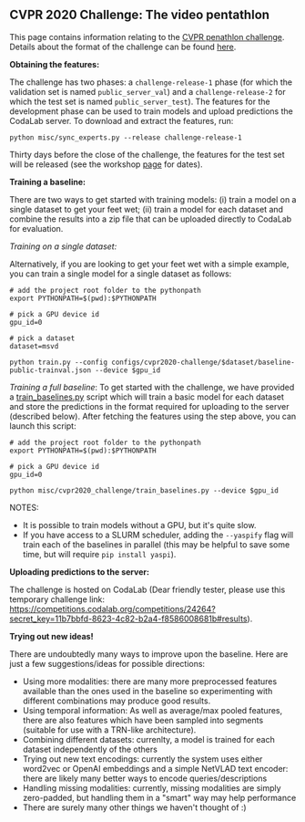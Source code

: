 ## CVPR 2020 Challenge: The video pentathlon

This page contains information relating to the [CVPR penathlon challenge](https://www.robots.ox.ac.uk/~vgg/challenges/video-pentathlon/). Details about the format of the challenge can be found [here](https://www.robots.ox.ac.uk/~vgg/challenges/video-pentathlon/challenge.html).

**Obtaining the features:**

The challenge has two phases: a `challenge-release-1` phase (for which the validation set is named `public_server_val`) and a `challenge-release-2` for which the test set is named `public_server_test`).  The features for the development phase can be used to train models and upload predictions the CodaLab server.  To download and extract the features, run:

```
python misc/sync_experts.py --release challenge-release-1
```

Thirty days before the close of the challenge, the features for the test set will be released (see the workshop [page](https://www.robots.ox.ac.uk/~vgg/challenges/video-pentathlon/challenge.html) for dates).

**Training a baseline:**

There are two ways to get started with training models: (i) train a model on a single dataset to get your feet wet; (ii) train a model for each dataset and combine the results into a zip file that can be uploaded directly to CodaLab for evaluation.  

*Training on a single dataset:*

Alternatively, if you are looking to get your feet wet with a simple example, you can train a single model for a single dataset as follows:

```
# add the project root folder to the pythonpath
export PYTHONPATH=$(pwd):$PYTHONPATH

# pick a GPU device id
gpu_id=0

# pick a dataset
dataset=msvd

python train.py --config configs/cvpr2020-challenge/$dataset/baseline-public-trainval.json --device $gpu_id
```

*Training a full baseline*: To get started with the challenge, we have provided a [train_baselines.py](misc/cvpr2020_challenge/train_baselines.py) script which will train a basic model for each dataset and store the predictions in the format required for uploading to the server (described below). After fetching the features using the step above, you can launch this script:

```
# add the project root folder to the pythonpath
export PYTHONPATH=$(pwd):$PYTHONPATH

# pick a GPU device id
gpu_id=0

python misc/cvpr2020_challenge/train_baselines.py --device $gpu_id
```

NOTES:
* It is possible to train models without a GPU, but it's quite slow.
* If you have access to a SLURM scheduler, adding the `--yaspify` flag will train each of the baselines in parallel (this may be helpful to save some time, but will require `pip install yaspi`).

**Uploading predictions to the server:**

The challenge is hosted on CodaLab (Dear friendly tester, please use this temporary challenge link: https://competitions.codalab.org/competitions/24264?secret_key=11b7bbfd-8623-4c82-b2a4-f8586008681b#results).  

**Trying out new ideas!**

There are undoubtedly many ways to improve upon the baseline. Here are just a few suggestions/ideas for possible directions:
* Using more modalities: there are many more preprocessed features available than the ones used in the baseline so experimenting with different combinations may produce good results.
* Using temporal information: As well as average/max pooled features, there are also features which have been sampled into segments (suitable for use with a TRN-like architecture). 
* Combining different datasets: currenlty, a model is trained for each dataset independently of the others
* Trying out new text encodings: currently the system uses either word2vec or OpenAI embeddings and a simple NetVLAD text encoder: there are likely many better ways to encode queries/descriptions
* Handling missing modalities: currently, missing modalities are simply zero-padded, but handling them in a "smart" way may help performance
* There are surely many other things we haven't thought of :)

